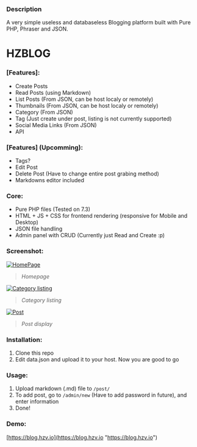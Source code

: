 ### Description
A very simple useless and databaseless Blogging platform built with Pure PHP, Phraser and JSON.
# HZBLOG

### [Features]:
- Create Posts
- Read Posts (using Markdown)
- List Posts (From JSON, can be host localy or remotely)
- Thumbnails (From JSON, can be host localy or remotely)
- Category (From JSON)
- Tag (Just create under post, listing is not currently supported)
- Social Media Links (From JSON)
- API
### [Features] (Upcomming):
- Tags?
- Edit Post
- Delete Post (Have to change entire post grabing method)
- Markdowns editor included


### Core:
- Pure PHP files (Tested on 7.3)
- HTML + JS + CSS for frontend rendering (responsive for Mobile and Desktop)
- JSON file handling
- Admin panel with CRUD (Currently just Read and Create :p)

### Screenshot:
[![HomePage](https://objectstorage.ap-tokyo-1.oraclecloud.com/n/nr2nmluemaj0/b/Bucket/o/screenshots%2Fscreencapture-sampleblog-2021-02-08-10_17_04.png "HomePage")](http://https://objectstorage.ap-tokyo-1.oraclecloud.com/n/nr2nmluemaj0/b/Bucket/o/screenshots%2Fscreencapture-sampleblog-2021-02-08-10_17_04.png "HomePage")
> *Homepage*

[![Category listing](https://objectstorage.ap-tokyo-1.oraclecloud.com/n/nr2nmluemaj0/b/Bucket/o/screenshots%2Fscreencapture-sampleblog-category-php-2021-02-08-10_18_31.png "Category listing")](http://https://objectstorage.ap-tokyo-1.oraclecloud.com/n/nr2nmluemaj0/b/Bucket/o/screenshots%2Fscreencapture-sampleblog-category-php-2021-02-08-10_18_31.png "Category listing")
> *Category listing*

[![Post](https://objectstorage.ap-tokyo-1.oraclecloud.com/n/nr2nmluemaj0/b/Bucket/o/screenshots%2Fscreencapture-sampleblog-post-php-2021-02-08-10_18_08.png "Post")](http://https://objectstorage.ap-tokyo-1.oraclecloud.com/n/nr2nmluemaj0/b/Bucket/o/screenshots%2Fscreencapture-sampleblog-post-php-2021-02-08-10_18_08.png "Post")
> *Post display*

### Installation:
1. Clone this repo
2. Edit data.json and upload it to your host. Now you are good to go

### Usage:
1. Upload markdown (.md) file to `/post/`
2. To add post, go to `/admin/new` (Have to add password in future), and enter information
3. Done!

### Demo:
[https://blog.hzv.io](https://blog.hzv.io "https://blog.hzv.io")

